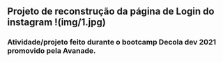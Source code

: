 ## Projeto de reconstrução da página de Login do instagram !(img/1.jpg)
### Atividade/projeto feito durante o bootcamp Decola dev 2021 promovido pela Avanade.
